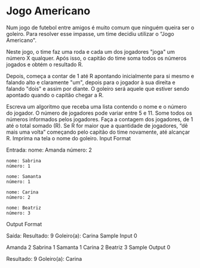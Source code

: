 # Jogo Americano
Num jogo de futebol entre amigos é muito comum que ninguém queira ser o goleiro. Para resolver esse impasse, um time decidiu utilizar o “Jogo Americano".

Neste jogo, o time faz uma roda e cada um dos jogadores "joga" um número X qualquer. Após isso, o capitão do time soma todos os números jogados e obtém o resultado R.

Depois, começa a contar de 1 até R apontando inicialmente para si mesmo e falando alto e claramente "um", depois para o jogador à sua direita e falando "dois" e assim por diante. O goleiro será aquele que estiver sendo apontado quando o capitão chegar a R.

Escreva um algoritmo que receba uma lista contendo o nome e o número do jogador.
O número de jogadores pode variar entre 5 e 11.
Some todos os números informados pelos jogadores.
Faça a contagem dos jogadores, de 1 até o total somado (R).
Se R for maior que a quantidade de jogadores, “dê mais uma volta” começando pelo capitão do time novamente, até alcançar R.
Imprima na tela o nome do goleiro.
Input Format

Entrada:
	nome: Amanda
	número: 2

	nome: Sabrina
	número: 1

	nome: Samanta
	número: 1

	nome: Carina
	número: 2

	nome: Beatriz
	número: 3
Output Format

Saída:
    Resultado: 9
	Goleiro(a): Carina
Sample Input 0

Amanda 2 Sabrina 1 Samanta 1 Carina 2 Beatriz 3
Sample Output 0

Resultado: 9
Goleiro(a): Carina